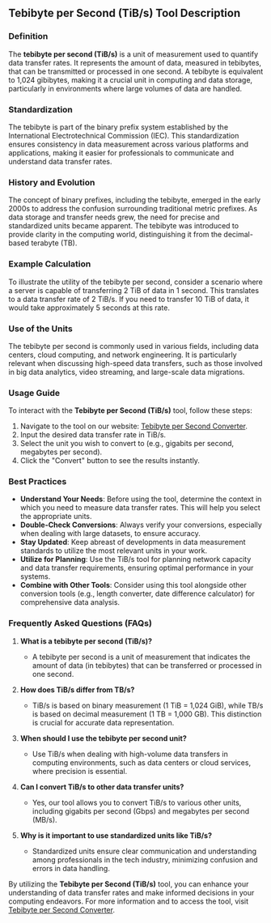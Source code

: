 ## Tebibyte per Second (TiB/s) Tool Description

### Definition
The **tebibyte per second (TiB/s)** is a unit of measurement used to quantify data transfer rates. It represents the amount of data, measured in tebibytes, that can be transmitted or processed in one second. A tebibyte is equivalent to 1,024 gibibytes, making it a crucial unit in computing and data storage, particularly in environments where large volumes of data are handled.

### Standardization
The tebibyte is part of the binary prefix system established by the International Electrotechnical Commission (IEC). This standardization ensures consistency in data measurement across various platforms and applications, making it easier for professionals to communicate and understand data transfer rates.

### History and Evolution
The concept of binary prefixes, including the tebibyte, emerged in the early 2000s to address the confusion surrounding traditional metric prefixes. As data storage and transfer needs grew, the need for precise and standardized units became apparent. The tebibyte was introduced to provide clarity in the computing world, distinguishing it from the decimal-based terabyte (TB).

### Example Calculation
To illustrate the utility of the tebibyte per second, consider a scenario where a server is capable of transferring 2 TiB of data in 1 second. This translates to a data transfer rate of 2 TiB/s. If you need to transfer 10 TiB of data, it would take approximately 5 seconds at this rate.

### Use of the Units
The tebibyte per second is commonly used in various fields, including data centers, cloud computing, and network engineering. It is particularly relevant when discussing high-speed data transfers, such as those involved in big data analytics, video streaming, and large-scale data migrations.

### Usage Guide
To interact with the **Tebibyte per Second (TiB/s)** tool, follow these steps:
1. Navigate to the tool on our website: [Tebibyte per Second Converter](https://www.inayam.co/unit-converter/prefixes_binary).
2. Input the desired data transfer rate in TiB/s.
3. Select the unit you wish to convert to (e.g., gigabits per second, megabytes per second).
4. Click the "Convert" button to see the results instantly.

### Best Practices
- **Understand Your Needs**: Before using the tool, determine the context in which you need to measure data transfer rates. This will help you select the appropriate units.
- **Double-Check Conversions**: Always verify your conversions, especially when dealing with large datasets, to ensure accuracy.
- **Stay Updated**: Keep abreast of developments in data measurement standards to utilize the most relevant units in your work.
- **Utilize for Planning**: Use the TiB/s tool for planning network capacity and data transfer requirements, ensuring optimal performance in your systems.
- **Combine with Other Tools**: Consider using this tool alongside other conversion tools (e.g., length converter, date difference calculator) for comprehensive data analysis.

### Frequently Asked Questions (FAQs)

1. **What is a tebibyte per second (TiB/s)?**
   - A tebibyte per second is a unit of measurement that indicates the amount of data (in tebibytes) that can be transferred or processed in one second.

2. **How does TiB/s differ from TB/s?**
   - TiB/s is based on binary measurement (1 TiB = 1,024 GiB), while TB/s is based on decimal measurement (1 TB = 1,000 GB). This distinction is crucial for accurate data representation.

3. **When should I use the tebibyte per second unit?**
   - Use TiB/s when dealing with high-volume data transfers in computing environments, such as data centers or cloud services, where precision is essential.

4. **Can I convert TiB/s to other data transfer units?**
   - Yes, our tool allows you to convert TiB/s to various other units, including gigabits per second (Gbps) and megabytes per second (MB/s).

5. **Why is it important to use standardized units like TiB/s?**
   - Standardized units ensure clear communication and understanding among professionals in the tech industry, minimizing confusion and errors in data handling.

By utilizing the **Tebibyte per Second (TiB/s)** tool, you can enhance your understanding of data transfer rates and make informed decisions in your computing endeavors. For more information and to access the tool, visit [Tebibyte per Second Converter](https://www.inayam.co/unit-converter/prefixes_binary).